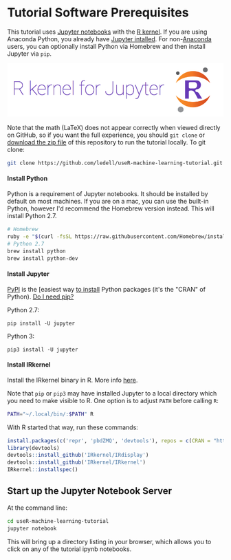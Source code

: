 # Tutorial Software Prerequisites

This tutorial uses [Jupyter notebooks](http://jupyter.readthedocs.io/en/latest/index.html) with the [R kernel](https://irkernel.github.io/).  If you are using Anaconda Python, you already have [Jupyter intalled](http://jupyter.readthedocs.io/en/latest/install.html).  For non-[Anaconda](https://www.continuum.io/downloads) users, you can optionally install Python via Homebrew and then install Jupyter via `pip`.

![Alt text](./images/jupyter_rkernel.png "IRkernel")


Note that the math (LaTeX) does not appear correctly when viewed directly on GitHub, so if you want the full experience, you should `git clone` or [download the zip file](https://github.com/ledell/useR-machine-learning-tutorial/archive/master.zip) of this repository to run the tutorial locally.  To git clone:

```bash
git clone https://github.com/ledell/useR-machine-learning-tutorial.git
```

#### Install Python

Python is a requirement of Jupyter notebooks.  It should be installed by default on most machines. If you are on a mac, you can use the built-in Python, however I'd recommend the Homebrew version instead.  This will install Python 2.7.

```bash
# Homebrew
ruby -e "$(curl -fsSL https://raw.githubusercontent.com/Homebrew/install/master/install)"
# Python 2.7
brew install python
brew install python-dev
```

#### Install Jupyter

[PyPI](https://en.wikipedia.org/wiki/Python_Package_Index) is the [easiest way [to install](https://python-packaging-user-guide.readthedocs.io/en/latest/installing/#installing-from-pypi) Python packages (it's the "CRAN" of Python).  [Do I need pip?](https://pip.pypa.io/en/latest/installing/)

Python 2.7:
```
pip install -U jupyter
```

Python 3:
```
pip3 install -U jupyter
```

#### Install IRkernel

Install the IRkernel binary in R.  More info [here](https://irkernel.github.io/installation/).

Note that `pip` or `pip3` may have installed Jupyter to a local directory which you
need to make visible to R. One option is to adjust `PATH` before calling `R`:

```sh
PATH="~/.local/bin/:$PATH" R
```

With R started that way, run these commands:

```r
install.packages(c('repr', 'pbdZMQ', 'devtools'), repos = c(CRAN = "https://cran.rstudio.com"))
library(devtools)
devtools::install_github('IRkernel/IRdisplay')
devtools::install_github('IRkernel/IRkernel')
IRkernel::installspec()
``` 

## Start up the Jupyter Notebook Server

At the command line:

```bash
cd useR-machine-learning-tutorial
jupyter notebook
```

This will bring up a directory listing in your browser, which allows you to click on any of the tutorial ipynb notebooks.

